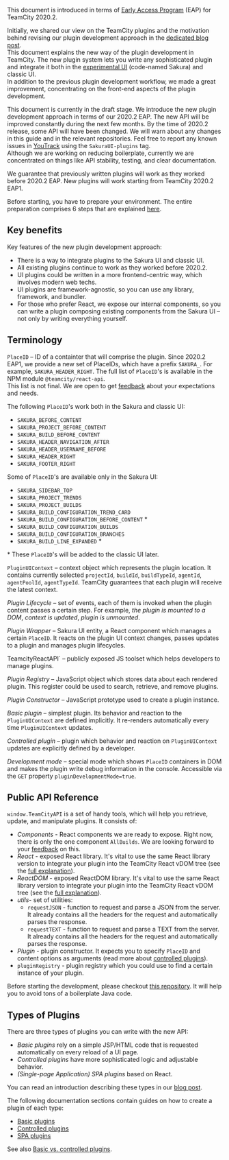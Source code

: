 [//]: # (title: Front-End Extensions)
[//]: # (auxiliary-id: Front-End+Extensions.html)

<warning>

This document is introduced in terms of [Early Access Program](https://confluence.jetbrains.com/display/TW/TeamCity+EAP) (EAP) for TeamCity 2020.2.

</warning>

Initially, we shared our view on the TeamCity plugins and the motivation behind revising our plugin development approach in the [dedicated blog post](https://blog.jetbrains.com/teamcity/2020/09/teamcity-2020-2-updated-plugin-development).   
This document explains the new way of the plugin development in TeamCity. The new plugin system lets you write any sophisticated plugin and integrate it both in the [experimental UI](https://www.jetbrains.com/help/teamcity/teamcity-experimental-ui.html) (code-named Sakura) and classic UI.   
In addition to the previous plugin development workflow, we made a great improvement, concentrating on the front-end aspects of the plugin development.

<note>

This document is currently in the draft stage. We introduce the new plugin development approach in terms of our 2020.2 EAP. The new API will be improved constantly during the next few months. By the time of 2020.2 release, some API will have been changed. We will warn about any changes in this guide and in the relevant repositories. Feel free to report any known issues in [YouTrack](https://youtrack.jetbrains.com/issues/TW?q=tag:%20SakuraUI-Plugins%20) using the `SakuraUI-plugins` tag.   
Although we are working on reducing boilerplate, currently we are concentrated on things like API stability, testing, and clear documentation.

</note>

We guarantee that previously written plugins will work as they worked before 2020.2 EAP. New plugins will work starting from TeamCity 2020.2 EAP1.

Before starting, you have to prepare your environment. The entire preparation comprises 6 steps that are explained [here](getting-started-with-plugin-development.md).

## Key benefits

Key features of the new plugin development approach:
* There is a way to integrate plugins to the Sakura UI and classic UI.
* All existing plugins continue to work as they worked before 2020.2.
* UI plugins could be written in a more frontend-centric way, which involves modern web techs.
* UI plugins are framework-agnostic, so you can use any library, framework, and bundler.
* For those who prefer React, we expose our internal components, so you can write a plugin composing existing components from the Sakura UI – not only by writing everything yourself.

## Terminology

`PlaceID` – ID of a containter that will comprise the plugin. Since 2020.2 EAP1, we provide a new set of PlaceIDs, which have a prefix `SAKURA_`. For example, `SAKURA_HEADER_RIGHT`. The full list of `PlaceID`'s is available in the NPM module `@teamcity/react-api`.   
This list is not final. We are open to get [feedback](https://confluence.jetbrains.com/display/TW/Feedback) about your expectations and needs.

The following `PlaceID`'s work both in the Sakura and classic UI:
* `SAKURA_BEFORE_CONTENT`
* `SAKURA_PROJECT_BEFORE_CONTENT`
* `SAKURA_BUILD_BEFORE_CONTENT`
* `SAKURA_HEADER_NAVIGATION_AFTER`
* `SAKURA_HEADER_USERNAME_BEFORE`
* `SAKURA_HEADER_RIGHT`
* `SAKURA_FOOTER_RIGHT`

Some of `PlaceID`'s are available only in the Sakura UI:
* `SAKURA_SIDEBAR_TOP`
* `SAKURA_PROJECT_TRENDS`
* `SAKURA_PROJECT_BUILDS`
* `SAKURA_BUILD_CONFIGURATION_TREND_CARD`
* `SAKURA_BUILD_CONFIGURATION_BEFORE_CONTENT` \*
* `SAKURA_BUILD_CONFIGURATION_BUILDS`
* `SAKURA_BUILD_CONFIGURATION_BRANCHES`
* `SAKURA_BUILD_LINE_EXPANDED` \*

\* These `PlaceID`'s will be added to the classic UI later.

`PluginUIContext` – context object which represents the plugin location. It contains currently selected `projectId`, `buildId`, `buildTypeId`, `agentId`, `agentPoolId`, `agentTypeId`. TeamCity guarantees that each plugin will receive the latest context.

_Plugin Lifecycle_ – set of events, each of them is invoked when the plugin content passes a certain step. For example, _the plugin is mounted to a DOM_, _context is updated_, _plugin is unmounted_.

_Plugin Wrapper_ – Sakura UI entity, a React component which manages a certain `PlaceID`. It reacts on the plugin UI context changes, passes updates to a plugin and manages plugin lifecycles.

TeamсityReactAPI` – publicly exposed JS toolset which helps developers to manage plugins.

_Plugin Registry_ – JavaScript object which stores data about each rendered plugin. This register could be used to search, retrieve, and remove plugins.

_Plugin Constructor_ – JavaScript prototype used to create a plugin instance.

_Basic plugin_ – simplest plugin. Its behavior and reaction to the `PluginUIContext` are defined implicitly. It re-renders automatically every time `PluginUIContext` updates.

_Controlled plugin_ – plugin which behavior and reaction on `PluginUIContext` updates are explicitly defined by a developer.

_Development mode_ – special mode which shows `PlaceID` containers in DOM and makes the plugin write debug information in the console. Accessible via the `GET` property `pluginDevelopmentMode=true`.

## Public API Reference

`window.TeamCityAPI` is a set of handy tools, which will help you retrieve, update, and manipulate plugins. It consists of:

* _Components_ - React components we are ready to expose. Right now, there is only the one component `AllBuilds`. We are looking forward to your [feedback](https://confluence.jetbrains.com/display/TW/Feedback) on this.
* _React_ - exposed React library. It's vital to use the same React library version to integrate your plugin into the TeamCity React vDOM tree (see the [full explanation](spa-ui-plugins.md)).
* _ReactDOM_ - exposed ReactDOM library. It's vital to use the same React library version to integrate your plugin into the TeamCity React vDOM tree (see the [full explanation](spa-ui-plugins.md)).
* _utils_- set of utilities:
  * `requestJSON` - function to request and parse a JSON from the server. It already contains all the headers for the request and automatically parses the response.
  * `requestTEXT` - function to request and parse a TEXT from the server. It already contains all the headers for the request and automatically parses the response.
* _Plugin_ - plugin constructor. It expects you to specify `PlaceID` and content options as arguments (read more about [controlled plugins](controlled-ui-plugins.md)).
* `pluginRegistry` - plugin registry which you could use to find a certain instance of your plugin.

Before starting the development, please checkout [this repository](https://github.com/JetBrains/teamcity-sakura-ui-plugins). It will help you to avoid tons of a boilerplate Java code.

## Types of Plugins

There are three types of plugins you can write with the new API:
* _Basic plugins_ rely on a simple JSP/HTML code that is requested automatically on every reload of a UI page.
* _Controlled plugins_ have more sophisticated logic and adjustable behavior. 
* _(Single-page Application) SPA plugins_ based on React.

You can read an introduction describing these types in our [blog post](https://blog.jetbrains.com/teamcity/2020/09/teamcity-2020-2-updated-plugin-development).

The following documentation sections contain guides on how to create a plugin of each type:

* [Basic plugins](basic-ui-plugins.md)
* [Controlled plugins](controlled-ui-plugins.md)
* [SPA plugins](spa-ui-plugins.md)

See also [Basic vs. controlled plugins](basic-ui-plugins.md#Basic+vs.+controlled+plugins).